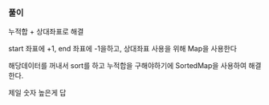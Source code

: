 ### 풀이

누적합 + 상대좌표로 해결

start 좌표에 +1, end 좌표에 -1을하고, 상대좌표 사용을 위해 Map을 사용한다

해당데이터를 꺼내서 sort를 하고 누적합을 구해야하기에 SortedMap을 사용하여 해결한다.

제일 숫자 높은게 답